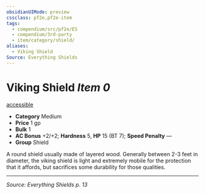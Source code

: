 ```yaml
---
obsidianUIMode: preview
cssclass: pf2e,pf2e-item
tags:
  - compendium/src/pf2e/ES
  - compendium/3rd-party
  - item/category/shield/
aliases:
  - Viking Shield
Source: Everything Shields
---
```

# Viking Shield *Item 0*  
[accessible](accessible.md)

- **Category** Medium
- **Price** 1 gp
- **Bulk** 1
- **AC Bonus** +2/+2; **Hardness** 5, **HP** 15 (BT 7); **Speed Penalty** —
- **Group** Shield 

A round shield usually made of layered wood. Generally between 2-3 feet in diameter, the viking shield is light and extremely mobile for the protection that it affords, but sacrifices some durability for those qualities.

---
*Source: Everything Shields p. 13*